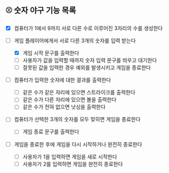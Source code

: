 ## ⚾ 숫자 야구 기능 목록

- [x] 컴퓨터가 1에서 9까지 서로 다른 수로 이루어진 3자리의 수를 생성한다

- [ ] 게임 플레이어에게서 서로 다른 3개의 숫자를 입력 받는다

  - [x] 게임 시작 문구를 출력한다
  - [ ] 사용자가 값을 입력할 때까지 숫자 입력 문구를 띄우고 대기한다
  - [ ] 잘못된 값을 입력한 경우 예외를 발생시키고 게임을 종료한다

- [ ] 컴퓨터가 입력한 숫자에 대한 결과를 출력한다

  - [ ] 같은 수가 같은 자리에 있으면 스트라이크를 출력한다
  - [ ] 같은 수가 다른 자리에 있으면 볼을 출력한다
  - [ ] 같은 수가 전혀 없으면 낫싱을 출력한다

- [ ] 컴퓨터가 선택한 3개의 숫자를 모두 맞히면 게임을 종료한다

  - [ ] 게임 종료 문구를 출력한다

- [ ] 게임을 종료한 후에 게임을 다시 시작하거나 완전히 종료한다

  - [ ] 사용자가 1을 입력하면 게임을 새로 시작한다
  - [ ] 사용자가 2를 입력하면 게임을 완전히 종료한다
